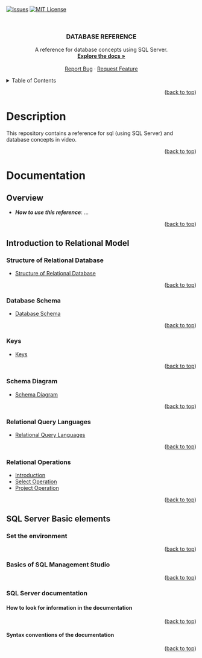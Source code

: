 <a name="readme-top"></a>

[![Issues][issues-shield]][issues-url]
[![MIT License][license-shield]][license-url]

<!-- PROJECT LOGO -->
<br />
<div align="center">
  <a href="https://github.com/ArturAssisComp/database-reference.git">
  </a>

  <h3 align="center">DATABASE REFERENCE</h3>

  <p align="center">
    A reference for database concepts using SQL Server.
    <br />
    <a href="#documentation"><strong>Explore the docs »</strong></a>
    <br />
    <br />
    <a href="https://github.com/ArturAssisComp/database-reference/issues">Report Bug</a>
    ·
    <a href="https://github.com/ArturAssisComp/database-reference/issues">Request Feature</a>
  </p>
</div>

<!-- TABLE OF CONTENTS -->
<details>
  <summary>Table of Contents</summary>
  <ol>
    <li><a href="#description">Description</a></li>
    <li>
      <a href="#documentation">Documentation</a>
      <ul>
	<details>
          <summary>index</summary>
          <li><a href="#overview">Overview</a></li>
          <li><a href="#introduction-to-relational-model">a - Introduction to Relational Model</a></li>
	      <ul>
              <li><a href="#structure-of-relational-database">a1 - Structure of Relational Database</a></li>
              <li><a href="#database-schema">a2 - Database Schema</a></li>
              <li><a href="#keys">a3 - Keys</a></li>
              <li><a href="#schema-diagram">a4 - Schema Diagram</a></li>
              <li><a href="#relational-query-languages">a5 - Relational Query Languages</a></li>
              <li><a href="#relational-operations">a6 - Relational Operations</a></li>
          </ul>
          <li><a href="#sql-server-basic-elements">b - SQL Server Basic elements</a></li>
	      <ul>
              <li><a href="#set-the-environment">b1 - Set the environment</a></li>
              <li><a href="#basics-of-sql-management-studio">b2 - Basics of SQL Management Studio</a></li>
              <li><a href="#sql-server-documentation">b3 - SQL Server documentation</a></li>
	              <ul>
                       <li><a href="#how-to-look-for-information-in-the-documentation">b3.1 - How to look for information in the documentation</a></li>
                       <li><a href="#syntax-conventions-of-the-documentation">b3.2 - Syntax conventions of the documentation</a></li>
                  </ul>
          </ul>
	</details>
      </ul>
    </li>

  </ol>
</details>



<p align="right">(<a href="#readme-top">back to top</a>)</p>






# Description 

This repository contains a reference for sql (using SQL Server) and database concepts in video.

<p align="right">(<a href="#readme-top">back to top</a>)</p>


# Documentation

## Overview
- ***How to use this reference***: ...

<p align="right">(<a href="#readme-top">back to top</a>)</p>

## Introduction to Relational Model

### Structure of Relational Database

- [Structure of Relational Database](https://youtu.be/v5xT9i60k8U)

<p align="right">(<a href="#readme-top">back to top</a>)</p>

### Database Schema

- [Database Schema](https://youtu.be/4IZjCe2c6rQ)

<p align="right">(<a href="#readme-top">back to top</a>)</p>

### Keys

- [Keys](https://youtu.be/1F7z_vq1NXQ)

<p align="right">(<a href="#readme-top">back to top</a>)</p>

### Schema Diagram

- [Schema Diagram](https://youtu.be/jjM6wYzFoL0)

<p align="right">(<a href="#readme-top">back to top</a>)</p>

### Relational Query Languages
- [Relational Query Languages](https://youtu.be/cDfS9L3wKJQ)
<p align="right">(<a href="#readme-top">back to top</a>)</p>

### Relational Operations
- [Introduction](https://youtu.be/oRei5AL3ngw)
- [Select Operation](https://youtu.be/kzDGyREyLwM)
- [Project Operation](https://youtu.be/FF6jB8GEv5E)

<p align="right">(<a href="#readme-top">back to top</a>)</p>


## SQL Server Basic elements

### Set the environment

<p align="right">(<a href="#readme-top">back to top</a>)</p>

### Basics of SQL Management Studio

<p align="right">(<a href="#readme-top">back to top</a>)</p>

### SQL Server documentation

#### How to look for information in the documentation

<p align="right">(<a href="#readme-top">back to top</a>)</p>

#### Syntax conventions of the documentation

<p align="right">(<a href="#readme-top">back to top</a>)</p>


[issues-shield]: https://img.shields.io/github/issues/ArturAssisComp/database-reference?logo=github&style=for-the-badge
[issues-url]: https://github.com/ArturAssisComp/database-reference/issues

[license-shield]: https://img.shields.io/github/license/othneildrew/Best-README-Template.svg?style=for-the-badge
[license-url]: https://github.com/ArturAssisComp/database-reference/blob/version1_0/LICENSE
